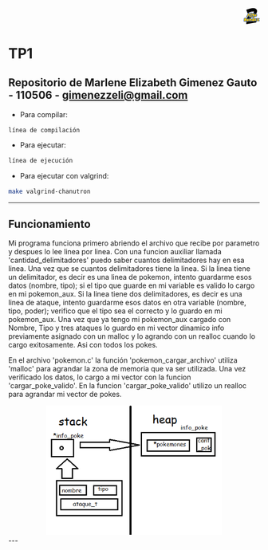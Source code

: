<div align="right">
<img width="32px" src="img/algo2.svg">
</div>

# TP1

## Repositorio de Marlene Elizabeth Gimenez Gauto - 110506 - gimenezzeli@gmail.com

- Para compilar:

```bash
línea de compilación
```

- Para ejecutar:

```bash
línea de ejecución
```

- Para ejecutar con valgrind:
```bash
make valgrind-chanutron
```
---
##  Funcionamiento

Mi programa funciona primero abriendo el archivo que recibe por parametro y despues lo lee linea por linea. Con una funcion auxiliar llamada 'cantidad_delimitadores' puedo saber cuantos delimitadores hay en esa linea. Una vez que se cuantos delimitadores tiene la linea.
Si la linea tiene un delimitador, es decir es una linea de pokemon, intento guardarme esos datos (nombre, tipo); si el tipo que guarde en mi variable es valido lo cargo en mi pokemon_aux. 
Si la linea tiene dos delimitadores, es decir es una linea de ataque, intento guardarme esos datos en otra variable (nombre, tipo, poder); verifico que el tipo sea el correcto y lo guardo en mi pokemon_aux.
Una vez que ya tengo mi pokemon_aux cargado con Nombre, Tipo y tres ataques lo guardo en mi vector dinamico info previamente asignado con un malloc y lo agrando con un realloc cuando lo cargo exitosamente. Asi con todos los pokes.

En el archivo 'pokemon.c' la función 'pokemon_cargar_archivo' utiliza 'malloc' para agrandar la zona de memoria que va ser utilizada. Una vez verificado los datos, lo cargo a mi vector con la funcion 'cargar_poke_valido'. 
En la funcion 'cargar_poke_valido' utilizo un realloc para agrandar mi vector de pokes.

<div align="center">
<img width="70%" src="img/diagrama.png">
</div>
--- 